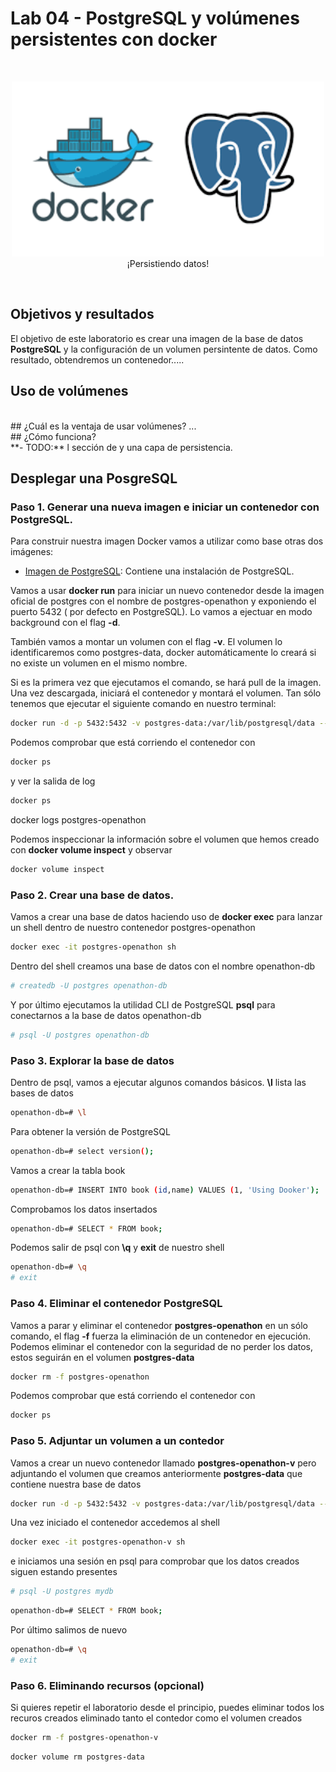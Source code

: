 # Lab 04 - PostgreSQL y volúmenes persistentes con docker
<br/>
<p align="center">
<img src="resources/docker-postgresql.png" width="500">
<br/>
¡Persistiendo datos!
</p>
<br/>

## Objetivos y resultados
El objetivo de este laboratorio es crear una imagen de la base de datos **PostgreSQL** y la configuración de un volumen persintente de datos.
Como resultado, obtendremos un contenedor.....
<br/>
## Uso de volúmenes
 
 
<br/>
## ¿Cuál es la ventaja de usar volúmenes?
...
<br/>
## ¿Cómo funciona?

<br/>
**-	TODO:** l sección de y una capa de persistencia.
<br/>

## Desplegar una PosgreSQL

### Paso 1. Generar una nueva imagen e iniciar un contenedor con PostgreSQL.
Para construir nuestra imagen Docker vamos a utilizar como base otras dos imágenes:
- [Imagen de PostgreSQL](https://hub.docker.com/_/postgres): Contiene una instalación de PostgreSQL.

Vamos a usar **docker run** para iniciar un nuevo contenedor desde la imagen oficial de postgres con el nombre de postgres-openathon y exponiendo el puerto 5432 ( por defecto en PostgreSQL). Lo vamos a ejectuar en modo background con el flag **-d**.

También vamos a montar un volumen con el flag **-v**. El volumen lo identificaremos como postgres-data, docker automáticamente lo creará si no existe un volumen en el mismo nombre.

Si es la primera vez que ejecutamos el comando, se hará pull de la imagen. Una vez descargada, iniciará el contenedor y montará el volumen. Tan sólo tenemos que ejecutar el siguiente comando en nuestro terminal:

```sh
docker run -d -p 5432:5432 -v postgres-data:/var/lib/postgresql/data --name postgres-openathon postgres
```
Podemos comprobar que está corriendo el contenedor con  
```sh
docker ps
```
y ver la salida de log
```sh
docker ps
```
docker logs postgres-openathon

Podemos inspeccionar la información sobre el volumen que hemos creado con **docker volume inspect** y observar 
```sh
docker volume inspect
```

### Paso 2. Crear una base de datos.
Vamos a crear una base de datos haciendo uso de **docker exec** para lanzar un shell dentro de nuestro contenedor postgres-openathon
```sh
docker exec -it postgres-openathon sh
```
Dentro del shell creamos una base de datos con el nombre openathon-db
```sh
# createdb -U postgres openathon-db
```
Y por último ejecutamos la utilidad CLI de PostgreSQL **psql** para conectarnos a la base de datos openathon-db
```sh
# psql -U postgres openathon-db
```

### Paso 3. Explorar la base de datos
Dentro de psql, vamos a ejecutar algunos comandos básicos. **\l** lista las bases de datos
```sh
openathon-db=# \l
```
Para obtener la versión de PostgreSQL
```sh
openathon-db=# select version();
```
Vamos a crear la tabla book
```sh
openathon-db=# INSERT INTO book (id,name) VALUES (1, 'Using Dooker');
```
Comprobamos los datos insertados
```sh
openathon-db=# SELECT * FROM book;
``` 
Podemos salir de psql con **\q** y **exit** de nuestro shell
```sh
openathon-db=# \q 
# exit
``` 

### Paso 4. Eliminar el contenedor PostgreSQL
Vamos a parar y eliminar el contenedor **postgres-openathon** en un sólo comando, el flag **-f** fuerza la eliminación de un contenedor en ejecución. 
Podemos eliminar el contenedor con la seguridad de no perder los datos, estos seguirán en el volumen **postgres-data**
```sh
docker rm -f postgres-openathon
``` 
Podemos comprobar que está corriendo el contenedor con  
```sh
docker ps
```

### Paso 5. Adjuntar un volumen a un contedor
Vamos a crear un  nuevo contenedor llamado **postgres-openathon-v** pero adjuntando el volumen que creamos anteriormente **postgres-data** que contiene nuestra base de datos
```sh
docker run -d -p 5432:5432 -v postgres-data:/var/lib/postgresql/data --name postgres-openathon-v postgres
```
Una vez iniciado el contenedor accedemos al shell 
```sh
docker exec -it postgres-openathon-v sh
```
e iniciamos una sesión en psql para comprobar que los datos creados siguen estando presentes
```sh
# psql -U postgres mydb
```
```sh
openathon-db=# SELECT * FROM book;
```
Por último salimos de nuevo
```sh
openathon-db=# \q
# exit
```

### Paso 6. Eliminando recursos (opcional)
Si quieres repetir el laboratorio desde el principio, puedes eliminar todos los recuros creados eliminado tanto el contedor como el volumen creados
```sh
docker rm -f postgres-openathon-v
``` 
```sh
docker volume rm postgres-data
``` 